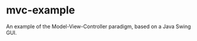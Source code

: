 mvc-example
===========

An example of the Model-View-Controller paradigm, based on a Java Swing GUI.
